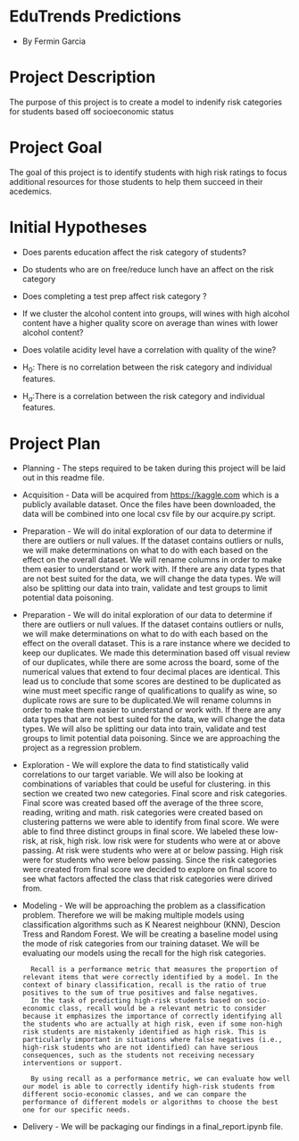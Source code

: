 # EduTrends Predictions
- By Fermin Garcia


# Project Description

The purpose of this project is to create a model to indenify risk categories for students based off socioeconomic status 

# Project Goal

The goal of this project is to identify students with high risk ratings to focus additional resources for those students to help them succeed in their acedemics.

# Initial Hypotheses

- Does parents education affect the risk category of students?
- Do students who are on free/reduce lunch have an affect on the risk category
- Does completing a test prep affect risk category ?
- If we cluster the alcohol content into groups, will wines with high alcohol content have a higher quality score on average than wines with lower alcohol content?
- Does volatile acidity level have a correlation with quality of the wine?

- H$_0$: There is no correlation between the risk category and individual features.
- H$_a$:There is a correlation between the risk category and individual features.


# Project Plan

- Planning - The steps required to be taken during this project will be laid out in this readme file. 

- Acquisition - Data will be acquired from https://kaggle.com which is a publicly available dataset. Once the files have been downloaded, the data will be combined into one local csv file by our acquire.py script.

- Preparation - We will do inital exploration of our data to determine if there are outliers or null values. If the dataset contains outliers or nulls, we will make determinations on what to do with each based on the effect on the overall dataset. We will rename columns in order to make them easier to understand or work with. If there are any data types that are not best suited for the data, we will change the data types. We will also be splitting our data into train, validate and test groups to limit potential data poisoning.

- Preparation - We will do inital exploration of our data to determine if there are outliers or null values. If the dataset contains outliers or nulls, we will make determinations on what to do with each based on the effect on the overall dataset. This is a rare instance where we decided to keep our duplicates. We made this determination based off visual review of our duplicates, while there are some across the board, some of the numerical values that extend to four decimal places are identical. This lead us to conclude that some scores are destined to be duplicated as wine must meet specific range of qualifications to qualify as wine, so duplicate rows are sure to be duplicated.We will rename columns in order to make them easier to understand or work with. If there are any data types that are not best suited for the data, we will change the data types. We will also be splitting our data into train, validate and test groups to limit potential data poisoning. Since we are approaching the project as a regression problem.

- Exploration - We will explore the  data to find statistically valid correlations to our target variable. We will also be looking at combinations of variables that could be useful for clustering. in this section we created two new categories. Final score and risk categories. Final score was created based off the average of the three score, reading, writing and math. risk categories were created based on clustering patterns we were able to identify from final score. We were able to find three distinct groups in final score. We labeled these low-risk, at risk, high risk. low risk were for students who were at or above passing. At risk were students who were at or below passing. High risk were for students who were below passing. Since the risk categories were created from final score we decided to explore on final score to see what factors affected the class that risk categories were dirived from.

- Modeling - We will be approaching the problem as a classification problem. Therefore we will be making multiple models using classification algorithms such as K Nearest neighbour (KNN), Descion Tress and Random Forest. We will be creating a baseline model using the mode of risk categories from our training dataset. We will be evaluating our models using the recall for the high risk categories.


        Recall is a performance metric that measures the proportion of relevant items that were correctly identified by a model. In the context of binary classification, recall is the ratio of true positives to the sum of true positives and false negatives.
        In the task of predicting high-risk students based on socio-economic class, recall would be a relevant metric to consider because it emphasizes the importance of correctly identifying all the students who are actually at high risk, even if some non-high risk students are mistakenly identified as high risk. This is particularly important in situations where false negatives (i.e., high-risk students who are not identified) can have serious consequences, such as the students not receiving necessary interventions or support.

        By using recall as a performance metric, we can evaluate how well our model is able to correctly identify high-risk students from different socio-economic classes, and we can compare the performance of different models or algorithms to choose the best one for our specific needs.

- Delivery - We will be packaging our findings in a final_report.ipynb file.
